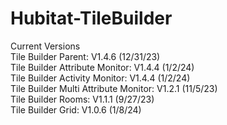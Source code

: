 # Hubitat-TileBuilder
Current Versions<br>
Tile Builder Parent: V1.4.6 (12/31/23)<br>
Tile Builder Attribute Monitor: V1.4.4 (1/2/24)<br>
Tile Builder Activity Monitor: V1.4.4 (1/2/24)<br>
Tile Builder Multi Attribute Monitor: V1.2.1 (11/5/23)<br>
Tile Builder Rooms: V1.1.1 (9/27/23)<br> 
Tile Builder Grid: V1.0.6 (1/8/24)<br> 
